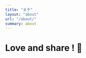 ```yaml
---
title: "关于"
layout: "about"
url: "/about/"
summary: about
---
```



# **Love and share ! 🗽**      
     
     
     


     
 